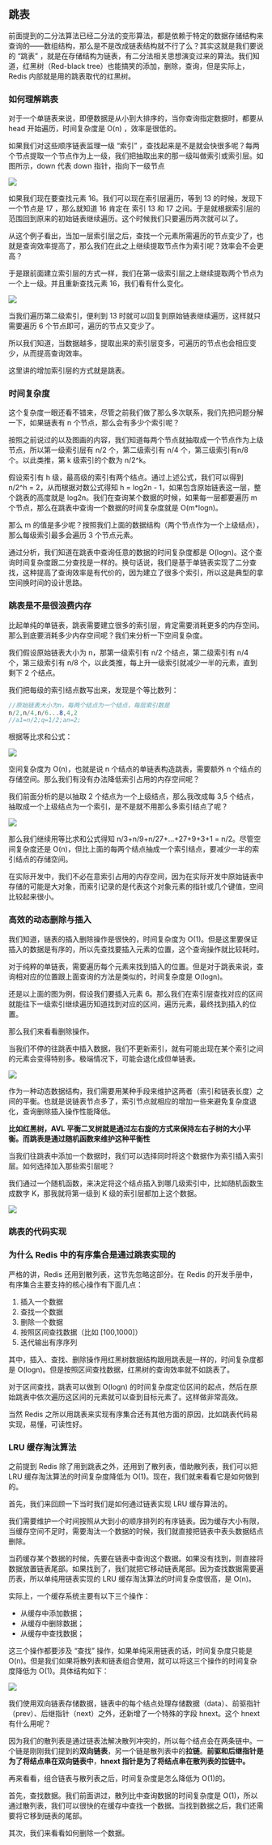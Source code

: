 ## 跳表

前面提到的二分法算法已经二分法的变形算法，都是依赖于特定的数据存储结构来查询的——数组结构，那么是不是改成链表结构就不行了么？其实这就是我们要说的 “跳表” ，就是在存储结构为链表，有二分法相关思想演变过来的算法。我们知道，红黑树（Red-black tree）也能搞笑的添加，删除，查询，但是实际上，Redis 内部就是用的跳表取代的红黑树。

### 如何理解跳表

对于一个单链表来说，即便数据是从小到大排序的，当你查询指定数据时，都要从 head 开始遍历，时间复杂度是 O(n) ，效率是很低的。

如果我们对这些顺序链表监理一级 “索引” ，查找起来是不是就会快很多呢？每两个节点提取一个节点作为上一级，我们把抽取出来的那一级叫做索引或索引层。如图所示，down 代表 down 指针，指向下一级节点

![](https://static001.geekbang.org/resource/image/14/8e/14753c824a5ee4a976ea799727adc78e.jpg)

如果我们现在要查找元素 16。我们可以现在索引层遍历，等到 13 的时候，发现下一个节点是 17 ，那么就知道 16 肯定在 索引 13 和 17 之间。于是就根据索引层的范围回到原来的初始链表继续遍历。这个时候我们只要遍历两次就可以了。

从这个例子看出，当加一层索引层之后，查找一个元素所需遍历的节点变少了，也就是查询效率提高了，那么我们在此之上继续提取节点作为索引呢？效率会不会更高？

于是跟前面建立索引层的方式一样，我们在第一级索引层之上继续提取两个节点为一个上一级。并且重新查找元素 16，我们看有什么变化。

![](https://static001.geekbang.org/resource/image/49/65/492206afe5e2fef9f683c7cff83afa65.jpg)

当我们遍历第二级索引，便利到 13 时就可以回复到原始链表继续遍历，这样就只需要遍历 6 个节点即可，遍历的节点又变少了。

所以我们知道，当数据越多，提取出来的索引层变多，可遍历的节点也会相应变少，从而提高查询效率。

这里讲的增加索引层的方式就是跳表。

### 时间复杂度

这个复杂度一眼还看不错来，尽管之前我们做了那么多次联系，我们先把问题分解一下，如果链表有 n 个节点，那么会有多少个索引呢？

按照之前说过的以及图画的内容，我们知道每两个节点就抽取成一个节点作为上级节点，所以第一级索引层有 n/2 个，第二级索引有 n/4 个，第三级索引有n/8 个。以此类推，第 k 级索引的个数为 n/2^k。

假设索引有 h 级，最高级的索引有两个结点。通过上述公式，我们可以得到 n/2^h = 2，从而根据对数公式得知 h = log2n - 1，如果包含原始链表这一层，整个跳表的高度就是 log2n。我们在查询某个数据的时候，如果每一层都要遍历 m 个节点，那么在跳表中查询一个数据的时间复杂度就是 O(m*logn)。

那么 m 的值是多少呢？按照我们上面的数据结构（两个节点作为一个上级结点），那么每级索引最多会遍历 3 个节点元素。

通过分析，我们知道在跳表中查询任意的数据的时间复杂度都是 O(logn)。这个查询时间复杂度跟二分查找是一样的。换句话说，我们是基于单链表实现了二分查找，这种提高了查询效率是有代价的，因为建立了很多个索引，所以这是典型的拿空间换时间的设计思路。

### 跳表是不是很浪费内存

比起单纯的单链表，跳表需要建立很多的索引层，肯定需要消耗更多的内存空间。那么到底要消耗多少内存空间呢？我们来分析一下空间复杂度。

我们假设原始链表大小为 n，那第一级索引有 n/2 个结点，第二级索引有 n/4 个，第三级索引有 n/8 个，以此类推，每上升一级索引就减少一半的元素，直到剩下 2 个结点。

我们把每级的索引结点数写出来，发现是个等比数列：

```c#
//原始链表大小为n，每两个结点为一个结点，每层索引数是
n/2,n/4,n/6...8,4,2
//a1=n/2;q=1/2;an=2;
```

根据等比求和公式：

![](https://ss1.baidu.com/6ONXsjip0QIZ8tyhnq/it/u=3063566503,3480622283&fm=58)

空间复杂度为 O(n)，也就是说 n 个结点的单链表构造跳表，需要额外 n 个结点的存储空间。那么我们有没有办法降低索引占用的内存空间呢？

我们前面分析的是以抽取 2 个结点为一个上级结点，那么我改成每 3,5 个结点，抽取成一个上级结点为一个索引，是不是就不用那么多索引结点了呢？

![](https://static001.geekbang.org/resource/image/0b/f7/0b0680ecf500f9349fc142e1a9eb73f7.jpg)

那么我们继续用等比求和公式得知 n/3+n/9+n/27+...+27+9+3+1 = n/2。尽管空间复杂度还是 O(n)，但比上面的每两个结点抽成一个索引结点，要减少一半的索引结点的存储空间。

在实际开发中，我们不必在意索引占用的内存空间，因为在实际开发中原始链表中存储的可能是大对象，而索引记录的是代表这个对象元素的指针或几个键值，空间比较起来很小。

### 高效的动态删除与插入

我们知道，链表的插入删除操作是很快的，时间复杂度为 O(1)。但是这里要保证插入的数据是有序的，所以先查找要插入元素的位置，这个查询操作就比较耗时。

对于纯粹的单链表，需要遍历每个元素来找到插入的位置。但是对于跳表来说，查询相对应的位置跟上面查询的方法是类似的，时间复杂度是 O(logn)。

还是以上面的图为例，假设我们要插入元素 6。那么我们在索引层查找对应的区间就能往下一级索引继续遍历知道找到对应的区间，遍历元素，最终找到插入的位置。

那么我们来看看删除操作。

当我们不停的往跳表中插入数据，我们不更新索引，就有可能出现在某个索引之间的元素会变得特别多。极端情况下，可能会退化成但单链表。

![](https://static001.geekbang.org/resource/image/c8/c5/c863074c01c26538cf0134eaf8dc67c5.jpg)

作为一种动态数据结构，我们需要用某种手段来维护这两者（索引和链表长度）之间的平衡。也就是说链表节点多了，索引节点就相应的增加一些来避免复杂度退化，查询删除插入操作性能降低。

**比如红黑树，AVL 平衡二叉树就是通过左右旋的方式来保持左右子树的大小平衡。而跳表是通过随机函数来维护这种平衡性**

当我们往跳表中添加一个数据时，我们可以选择同时将这个数据作为索引插入索引层。如何选择加入那些索引层呢？

我们通过一个随机函数，来决定将这个结点插入到哪几级索引中，比如随机函数生成数字 K，那我就将第一级到 K 级的索引层都加上这个数据。

![](https://static001.geekbang.org/resource/image/a8/a7/a861445d0b53fc842f38919365b004a7.jpg)

### 跳表的代码实现

### 为什么 Redis 中的有序集合是通过跳表实现的

严格的讲，Redis 还用到散列表，这节先忽略这部分。在 Redis 的开发手册中，有序集合主要支持的核心操作有下面几点：

1. 插入一个数据
2. 查找一个数据
3. 删除一个数据
4. 按照区间查找数据（比如 [100,1000]）
5. 迭代输出有序序列

其中，插入、查找、删除操作用红黑树数据结构跟用跳表是一样的，时间复杂度都是 O(logn)。但是按照区间查找数据，红黑树的查询效率就不如跳表了。

对于区间查找，跳表可以做到 O(logn) 的时间复杂度定位区间的起点，然后在原始跳表中依次遍历这区间的元素就可以查到目标元素了。这样做非常高效。

当然 Redis 之所以用跳表来实现有序集合还有其他方面的原因，比如跳表代码易实现，易懂，可读性好。

### LRU 缓存淘汰算法

之前提到 Redis 除了用到跳表之外，还用到了散列表，借助散列表，我们可以把 LRU 缓存淘汰算法的时间复杂度降低为 O(1)。现在，我们就来看看它是如何做到的。

首先，我们来回顾一下当时我们是如何通过链表实现 LRU 缓存算法的。

我们需要维护一个时间按照从大到小的顺序排列的有序链表。因为缓存大小有限，当缓存空间不足时，需要淘汰一个数据的时候，我们就直接把链表中表头数据结点删除。

当药缓存某个数据的时候，先要在链表中查询这个数据。如果没有找到，则直接将数据放置链表尾部。如果找到了，我们就把它移动链表尾部。因为查找数据需要遍历表，所以单纯用链表实现的 LRU 缓存淘汰算法的时间复杂度很高，是 O(n)。

实际上，一个缓存系统主要有以下三个操作：

- 从缓存中添加数据；
- 从缓存中删除数据；
- 从缓存中查找数据；

这三个操作都要涉及 “查找” 操作，如果单纯采用链表的话，时间复杂度只能是 O(n)。但是我们如果将散列表和链表组合使用，就可以将这三个操作的时间复杂度降低为 O(1)。具体结构如下：

![](https://static001.geekbang.org/resource/image/ea/6e/eaefd5f4028cc7d4cfbb56b24ce8ae6e.jpg)

我们使用双向链表存储数据，链表中的每个结点处理存储数据（data）、前驱指针（prev）、后继指针（next）之外，还新增了一个特殊的字段 hnext。这个 hnext 有什么用呢？

因为我们的散列表是通过链表法解决散列冲突的，所以每个结点会在两条链中。一个链是刚刚我们提到的**双向链表**，另一个链是散列表中的**拉链**。**前驱和后继指针是为了将结点串在双向链表中**，**hnext 指针是为了将结点串在散列表的拉链中。**

再来看看，组合链表与散列表之后，时间复杂度是怎么降低为 O(1)的。

首先，查找数据。我们前面讲过，散列比中查询数据的时间复杂度是 O(1)，所以通过散列表，我们可以很快的在缓存中查找一个数据。当找到数据之后，我们还需要将它移到链表的尾部。

其次，我们来看看如何删除一个数据。

